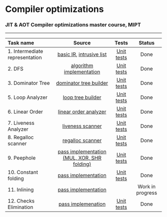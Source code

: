 #  Compiler optimizations

### JIT & AOT Compiler optimizations master course, MIPT
______________________________________________________________

| Task name              |  Source                                                                                                                                                                  | Tests  | Status |
| :--------------------- | :------:                                                                                                                                                                 | :----: |:----:  |
| 1. Intermediate representation                  |  [basic IR](https://github.com/uslsteen/master_compiler_course/tree/main/include/IR), [intrusive list](https://github.com/uslsteen/master_compiler_course/tree/main/include/intrusive_list)                                                                                                                                                                         | [Unit tests](https://github.com/uslsteen/master_compiler_course/blob/main/tests/unit/IR/IR.cc)       |  Done      |
| 2. DFS                 |  [algorithm implementation](https://github.com/uslsteen/master_compiler_course/blob/main/include/graph/dfs.hh)                                                                                                                                                                        | [Unit tests](https://github.com/uslsteen/master_compiler_course/tree/main/tests/unit/graph)       |   Done     |
| 3. Dominator Tree      |   [dominator tree builder](https://github.com/uslsteen/master_compiler_course/blob/main/include/graph/dom3.hh)                                                                                                                                                                       |   [Unit tests](https://github.com/uslsteen/master_compiler_course/blob/main/tests/unit/graph/dom3.cc)     |    Done    |
| 5. Loop Analyzer       | [loop tree builder](https://github.com/uslsteen/master_compiler_course/blob/main/include/analysis/loop_analyzer.hh)                                                                                                                                                                         |  [Unit tests](https://github.com/uslsteen/master_compiler_course/blob/main/tests/unit/analysis/loop_analyzer.cc)      |    Done    |
| 6. Linear Order        |  [linear order analyzer](https://github.com/uslsteen/master_compiler_course/blob/main/include/analysis/linear_order.hh)                                                                                                                                                                        |  [Unit tests](https://github.com/uslsteen/master_compiler_course/blob/main/tests/unit/analysis/order_analyzer.cc)      |   Done     |
| 7. Liveness Analyzer   | [liveness scanner](https://github.com/uslsteen/master_compiler_course/blob/main/include/analysis/liveness_analyzer.hh)                                                                                                                                                                         | [Unit tests](https://github.com/uslsteen/master_compiler_course/blob/main/tests/unit/analysis/liveness_analyzer.cc)       | Done       |
| 8. Regalloc scanner    | [regalloc scanner](https://github.com/uslsteen/master_compiler_course/blob/main/include/analysis/reg_alloc.hh)                                                                                                                                                                         | [Unit tests](https://github.com/uslsteen/master_compiler_course/blob/main/tests/unit/analysis/reg_alloc_analyzer.cc)       |  Done      |
| 9. Peephole            | [pass implementation (MUL, XOR, SHR folding)](https://github.com/uslsteen/master_compiler_course/blob/main/include/opt_passes/peephole.hh)                                                                                                                                                                         |  [Unit tests](https://github.com/uslsteen/master_compiler_course/blob/main/tests/unit/opt_passes/peephole.cc)      |  Done      |
| 10. Constant folding   | [pass implementation](https://github.com/uslsteen/master_compiler_course/blob/main/include/opt_passes/constant_fold.hh)                                                                                                                                                                         |  [Unit tests](https://github.com/uslsteen/master_compiler_course/blob/main/tests/unit/opt_passes/constant_fold.cc)      |    Done    |
| 11. Inlining           | [pass implementation](https://github.com/uslsteen/master_compiler_course/blob/opt-passes/include/opt_passes/inlining.hh)                                                                                                                                                                         |        |  Work in progress      |
| 12. Checks Elimination | [pass implemenation](https://github.com/uslsteen/master_compiler_course/blob/main/include/opt_passes/checks_elimination.hh)                                                                                                                                                                        |  [Unit tests](https://github.com/uslsteen/master_compiler_course/blob/main/tests/unit/opt_passes/checks_elimination.cc)      |   Done     |
